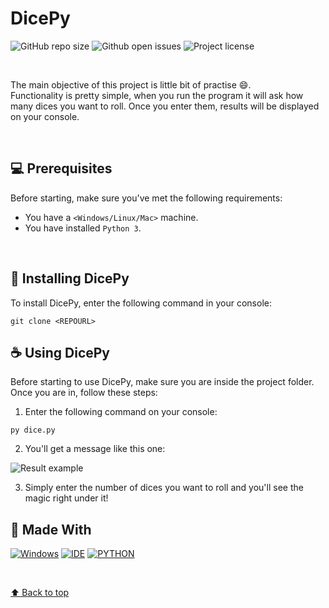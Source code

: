 # DicePy

![GitHub repo size](https://img.shields.io/github/repo-size/ignxal/DicePy?style=for-the-badge)
![Github open issues](https://img.shields.io/github/issues/ignxal/DicePy?style=for-the-badge)
![Project license](https://img.shields.io/github/license/ignxal/DicePy?style=for-the-badge)

<br>

The main objective of this project is little bit of practise 😄. <br>
Functionality is pretty simple, when you run the program it will ask how many dices you want to roll. Once you enter them, results will be displayed on your console.

<br>

## 💻 Prerequisites

Before starting, make sure you've met the following requirements:

* You have a `<Windows/Linux/Mac>` machine.
* You have installed `Python 3`.

<br>

## 🚀 Installing DicePy

To install DicePy, enter the following command in your console:

```
git clone <REPOURL>
```

## ☕ Using DicePy



Before starting to use DicePy, make sure you are inside the project folder. Once you are in, follow these steps:

1. Enter the following command on your console:

```
py dice.py
```

2. You'll get a message like this one:

![Result example](https://user-images.githubusercontent.com/58445918/172018049-3fd423a9-911d-49e3-b6ec-c8c93614f018.png)


3. Simply enter the number of dices you want to roll and you'll see the magic right under it!


## :crystal_ball: Made With

[![Windows](https://img.shields.io/badge/Windows-0078D6?style=for-the-badge&logo=windows&logoColor=white)](https://www.microsoft.com/en-en/windows/get-windows-10)
[![IDE](https://img.shields.io/badge/Visual_studio_code-0078D4?style=for-the-badge&logo=visual%20studio%20code&logoColor=white)](https://code.visualstudio.com/)
[![PYTHON](https://img.shields.io/badge/Python-F7DF1E?style=for-the-badge&logo=python&logoColor=black)](https://www.python.org/doc/)

<br>


[⬆ Back to top](#dicepy)
